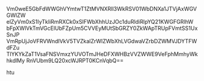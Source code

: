 Vm0weE5GbFdWWGhVYmtwT1ZtMVNXRll3WkRSV01WbDNXa1JTVjAxWGVGWlZW
elZyVm0xS1IyTkliRmRXCk0xSlFWbXhhUzJOc1duRldiRlpYQ21KWGFGRlhW
bFpXWlVkTmVGcElUbFZpUm5CVVEyMUtSbGRZY0ZkWApTRUpFVmtSS1UxSnJP
VmRpUjJoVFRVWndlVkV5TVZkalZrWlZWbXhLVGdwaVZrbDZWMVJDYTFWdFZu
TlYKYkZaT1VsaFNSVmxzYUVOTmJHeDFXWHBzVVZWWE9VeFphMmhyWkhkdlMy
RnVUbm9LQ20xcWJRPT0KCnVqbQ==

htu